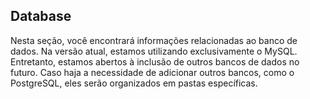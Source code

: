 ## Database

Nesta seção, você encontrará informações relacionadas ao banco de dados. Na versão atual, estamos utilizando exclusivamente o MySQL. Entretanto, estamos abertos à inclusão de outros bancos de dados no futuro. Caso haja a necessidade de adicionar outros bancos, como o PostgreSQL, eles serão organizados em pastas específicas.
